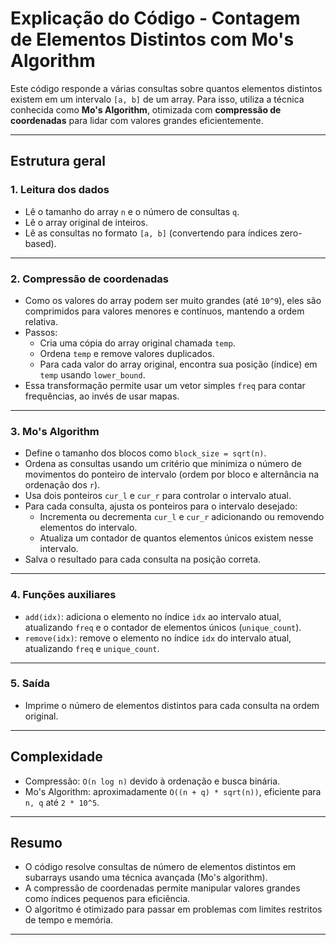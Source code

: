 # Explicação do Código - Contagem de Elementos Distintos com Mo's Algorithm

Este código responde a várias consultas sobre quantos elementos distintos existem em um intervalo `[a, b]` de um array. Para isso, utiliza a técnica conhecida como **Mo's Algorithm**, otimizada com **compressão de coordenadas** para lidar com valores grandes eficientemente.

---

## Estrutura geral

### 1. Leitura dos dados

- Lê o tamanho do array `n` e o número de consultas `q`.
- Lê o array original de inteiros.
- Lê as consultas no formato `[a, b]` (convertendo para índices zero-based).

---

### 2. Compressão de coordenadas

- Como os valores do array podem ser muito grandes (até `10^9`), eles são comprimidos para valores menores e contínuos, mantendo a ordem relativa.
- Passos:
  - Cria uma cópia do array original chamada `temp`.
  - Ordena `temp` e remove valores duplicados.
  - Para cada valor do array original, encontra sua posição (índice) em `temp` usando `lower_bound`.
- Essa transformação permite usar um vetor simples `freq` para contar frequências, ao invés de usar mapas.

---

### 3. Mo's Algorithm

- Define o tamanho dos blocos como `block_size = sqrt(n)`.
- Ordena as consultas usando um critério que minimiza o número de movimentos do ponteiro de intervalo (ordem por bloco e alternância na ordenação dos `r`).
- Usa dois ponteiros `cur_l` e `cur_r` para controlar o intervalo atual.
- Para cada consulta, ajusta os ponteiros para o intervalo desejado:
  - Incrementa ou decrementa `cur_l` e `cur_r` adicionando ou removendo elementos do intervalo.
  - Atualiza um contador de quantos elementos únicos existem nesse intervalo.
- Salva o resultado para cada consulta na posição correta.

---

### 4. Funções auxiliares

- `add(idx)`: adiciona o elemento no índice `idx` ao intervalo atual, atualizando `freq` e o contador de elementos únicos (`unique_count`).
- `remove(idx)`: remove o elemento no índice `idx` do intervalo atual, atualizando `freq` e `unique_count`.

---

### 5. Saída

- Imprime o número de elementos distintos para cada consulta na ordem original.

---

## Complexidade

- Compressão: `O(n log n)` devido à ordenação e busca binária.
- Mo's Algorithm: aproximadamente `O((n + q) * sqrt(n))`, eficiente para `n, q` até `2 * 10^5`.

---

## Resumo

- O código resolve consultas de número de elementos distintos em subarrays usando uma técnica avançada (Mo's algorithm).
- A compressão de coordenadas permite manipular valores grandes como índices pequenos para eficiência.
- O algoritmo é otimizado para passar em problemas com limites restritos de tempo e memória.

---